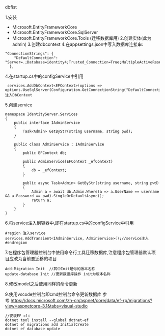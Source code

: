 ﻿dbfist

1.安装
- Microsoft.EntityFrameworkCore
- Microsoft.EntityFrameworkCore.SqlServer
- Microsoft.EntityFrameworkCore.Tools (迁移数据库用)
2.创建实体(此为admin)
3.创建dbcontext
4.在appsettings.json中写入数据库连接串:
```
"ConnectionStrings": {
    "DefaultConnection": "Server=.;Database=identity4;Trusted_Connection=True;MultipleActiveResultSets=true"
  },
```
4.在startup.cs中的configService中引用
```
 services.AddDbContext<EFContext>(options => options.UseSqlServer(Configuration.GetConnectionString("DefaultConnection")));//注入DbContext
```
5.创建service
```
namespace IdentityServer.Services
{
    public interface IAdminService
    {
        Task<Admin> GetByStr(string username, string pwd);
    }

    public class AdminService : IAdminService
    {
        public EFContext db;

        public AdminService(EFContext _efContext)
        {
            db = _efContext;
        }

        public async Task<Admin> GetByStr(string username, string pwd)
        {
            Admin a = await db.Admin.Where(a => a.UserName == username && a.Password == pwd).SingleOrDefaultAsync();
            return a;
        }
    }
}
```
6.将service注入到容器中,即在startup.cs中的configService中引用
```
#region 注入service
services.AddTransient<IAdminService, AdminService>();//service注入
#endregion
```
7.在程序包管理器控制台中使用命令行工具迁移数据库,注意程序包管理器默认项目应改为当前要迁移的项目
```
Add-Migration Init  //其中Init是你的版本名称
update-database Init //更新数据库操作 init为版本名称
```
8.修改model之后使用同样的命令更新

9.使用vscode控制台即cmd控制台命令更新数据库
参考:https://docs.microsoft.com/zh-cn/aspnet/core/data/ef-rp/migrations?view=aspnetcore-3.1&tabs=visual-studio
```
//安装EF cli
dotnet tool install --global dotnet-ef
dotnet ef migrations add InitialCreate
dotnet ef database update
```